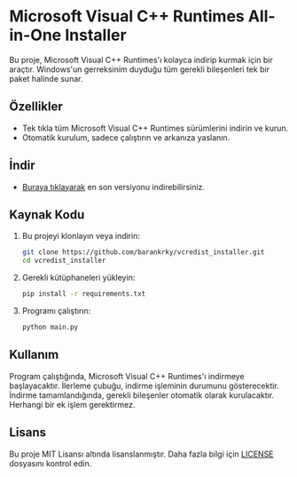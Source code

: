 # Microsoft Visual C++ Runtimes All-in-One Installer

Bu proje, Microsoft Visual C++ Runtimes'ı kolayca indirip kurmak için bir araçtır. Windows'un gerreksinim duyduğu tüm gerekli bileşenleri tek bir paket halinde sunar.

## Özellikler

- Tek tıkla tüm Microsoft Visual C++ Runtimes sürümlerini indirin ve kurun.
- Otomatik kurulum, sadece çalıştırın ve arkanıza yaslanın.

## İndir
- [Buraya tıklayarak](https://github.com/barankrky/vcredist_installer/releases/latest) en son versiyonu indirebilirsiniz.

## Kaynak Kodu

1. Bu projeyi klonlayın veya indirin:
   ```bash
   git clone https://github.com/barankrky/vcredist_installer.git
   cd vcredist_installer
   ```

2. Gerekli kütüphaneleri yükleyin:
   ```bash
   pip install -r requirements.txt
   ```

3. Programı çalıştırın:
   ```bash
   python main.py
   ```

## Kullanım

Program çalıştığında, Microsoft Visual C++ Runtimes'ı indirmeye başlayacaktır. İlerleme çubuğu, indirme işleminin durumunu gösterecektir. İndirme tamamlandığında, gerekli bileşenler otomatik olarak kurulacaktır. Herhangi bir ek işlem gerektirmez.

## Lisans

Bu proje MIT Lisansı altında lisanslanmıştır. Daha fazla bilgi için [LICENSE](LICENSE) dosyasını kontrol edin.
